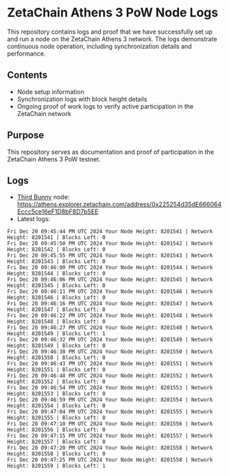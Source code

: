 # ZetaChain Athens 3 PoW Node Logs
This repository contains logs and proof that we have successfully set up and run a node on the ZetaChain Athens 3 network. The logs demonstrate continuous node operation, including synchronization details and performance.

## Contents
- Node setup information
- Synchronization logs with block height details
- Ongoing proof of work logs to verify active participation in the ZetaChain network

## Purpose
This repository serves as documentation and proof of participation in the ZetaChain Athens 3 PoW testnet.

## Logs

- [Third Bunny](https://thirdbunny.xyz/) node: https://athens.explorer.zetachain.com/address/0x225254d35dE666064Eccc5ce16eF1D8bF8D7b5EE
- Latest logs:
```
Fri Dec 20 09:45:44 PM UTC 2024 Your Node Height: 8201541 | Network Height: 8201541 | Blocks Left: 0
Fri Dec 20 09:45:50 PM UTC 2024 Your Node Height: 8201542 | Network Height: 8201542 | Blocks Left: 0
Fri Dec 20 09:45:55 PM UTC 2024 Your Node Height: 8201543 | Network Height: 8201543 | Blocks Left: 0
Fri Dec 20 09:46:00 PM UTC 2024 Your Node Height: 8201544 | Network Height: 8201544 | Blocks Left: 0
Fri Dec 20 09:46:06 PM UTC 2024 Your Node Height: 8201545 | Network Height: 8201545 | Blocks Left: 0
Fri Dec 20 09:46:11 PM UTC 2024 Your Node Height: 8201546 | Network Height: 8201546 | Blocks Left: 0
Fri Dec 20 09:46:16 PM UTC 2024 Your Node Height: 8201547 | Network Height: 8201547 | Blocks Left: 0
Fri Dec 20 09:46:22 PM UTC 2024 Your Node Height: 8201548 | Network Height: 8201548 | Blocks Left: 0
Fri Dec 20 09:46:27 PM UTC 2024 Your Node Height: 8201548 | Network Height: 8201549 | Blocks Left: 1
Fri Dec 20 09:46:32 PM UTC 2024 Your Node Height: 8201549 | Network Height: 8201549 | Blocks Left: 0
Fri Dec 20 09:46:38 PM UTC 2024 Your Node Height: 8201550 | Network Height: 8201550 | Blocks Left: 0
Fri Dec 20 09:46:43 PM UTC 2024 Your Node Height: 8201551 | Network Height: 8201551 | Blocks Left: 0
Fri Dec 20 09:46:48 PM UTC 2024 Your Node Height: 8201552 | Network Height: 8201552 | Blocks Left: 0
Fri Dec 20 09:46:54 PM UTC 2024 Your Node Height: 8201553 | Network Height: 8201553 | Blocks Left: 0
Fri Dec 20 09:46:59 PM UTC 2024 Your Node Height: 8201554 | Network Height: 8201554 | Blocks Left: 0
Fri Dec 20 09:47:04 PM UTC 2024 Your Node Height: 8201555 | Network Height: 8201555 | Blocks Left: 0
Fri Dec 20 09:47:10 PM UTC 2024 Your Node Height: 8201556 | Network Height: 8201556 | Blocks Left: 0
Fri Dec 20 09:47:15 PM UTC 2024 Your Node Height: 8201557 | Network Height: 8201557 | Blocks Left: 0
Fri Dec 20 09:47:20 PM UTC 2024 Your Node Height: 8201558 | Network Height: 8201558 | Blocks Left: 0
Fri Dec 20 09:47:25 PM UTC 2024 Your Node Height: 8201558 | Network Height: 8201559 | Blocks Left: 1
```
